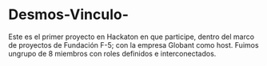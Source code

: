 # Desmos-Vinculo-
Este es el primer proyecto en Hackaton en que participe, dentro del marco de proyectos de Fundación F-5; con la empresa Globant como host. Fuimos ungrupo de 8 miembros con roles definidos e interconectados.
